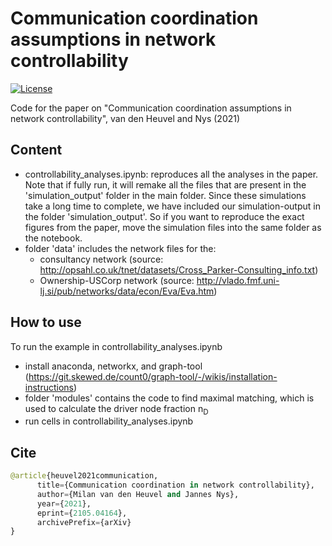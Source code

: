 # Communication coordination assumptions in network controllability

[![License](https://img.shields.io/badge/License-Apache_2.0-blue.svg)](https://opensource.org/licenses/Apache-2.0)

<!-- [![arXiv](https://img.shields.io/badge/arXiv-1234.56789-b31b1b.svg)](https://arxiv.org/abs/1234.56789) -->

Code for the paper on "Communication coordination assumptions in network controllability", van den Heuvel and Nys (2021)

## Content

* controllability_analyses.ipynb: reproduces all the analyses in the paper. Note that if fully run, it will remake all the files that are present in the 'simulation_output' folder in the main folder. Since these simulations take a long time to complete, we have included our simulation-output in the folder 'simulation_output'. So if you want to reproduce the exact figures from the paper, move the simulation files into the same folder as the notebook.
* folder 'data' includes the network files for the: 
  * consultancy network (source: http://opsahl.co.uk/tnet/datasets/Cross_Parker-Consulting_info.txt)
  * Ownership-USCorp network (source: http://vlado.fmf.uni-lj.si/pub/networks/data/econ/Eva/Eva.htm)


## How to use

To run the example in controllability_analyses.ipynb
* install anaconda, networkx, and graph-tool (https://git.skewed.de/count0/graph-tool/-/wikis/installation-instructions)
* folder 'modules' contains the code to find maximal matching, which is used to calculate the driver node fraction n<sub>D</sub>
* run cells in controllability_analyses.ipynb

## Cite

```python
@article{heuvel2021communication,
      title={Communication coordination in network controllability}, 
      author={Milan van den Heuvel and Jannes Nys},
      year={2021},
      eprint={2105.04164},
      archivePrefix={arXiv}
}
```
